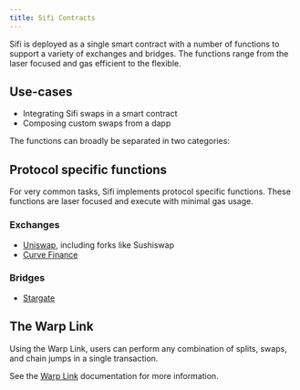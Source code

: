 ```yaml
---
title: Sifi Contracts
---
```


Sifi is deployed as a single smart contract with a number of functions to support a variety of exchanges and bridges. The functions range from the laser focused and gas efficient to the flexible.

## Use-cases

- Integrating Sifi swaps in a smart contract
- Composing custom swaps from a dapp

The functions can broadly be separated in two categories:

## Protocol specific functions

For very common tasks, Sifi implements protocol specific functions. These functions are laser focused and execute with minimal gas usage.

### Exchanges

- [Uniswap](./protocols/uniswap), including forks like Sushiswap
- [Curve Finance](./protocols/curve)

### Bridges

- [Stargate](./protocols/stargate)

## The Warp Link

Using the Warp Link, users can perform any combination of splits, swaps, and chain jumps in a single transaction.

See the [Warp Link](./warp-link) documentation for more information.
